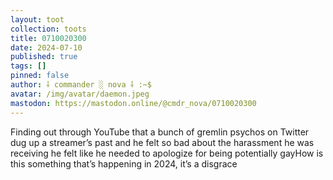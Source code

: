 ```yaml
---
layout: toot
collection: toots
title: 0710020300
date: 2024-07-10
published: true
tags: []
pinned: false
author: ⸸ commander ░ nova ⸸ :~$
avatar: /img/avatar/daemon.jpeg
mastodon: https://mastodon.online/@cmdr_nova/0710020300
---
```


Finding out through YouTube that a bunch of gremlin psychos on Twitter dug up a streamer’s past and he felt so bad about the harassment he was receiving he felt like he needed to apologize for being potentially gayHow is this something that’s happening in 2024, it’s a disgrace
